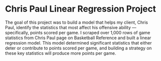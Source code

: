 # Chris Paul Linear Regression Project

The goal of this project was to build a model that helps my client, Chris Paul, identify the statistics that most affect his offensive ability –– specifically, points scored per game. I scraped over 1,000 rows of game statistics from Chris Paul page on Basketball Reference and built a linear regression model. This model determined significant statistics that either deter or contribute to points scored per game, and building a strategy on these key statistics will produce more points per game.
